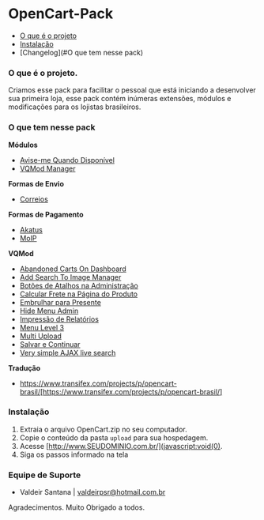 OpenCart-Pack
=============

* [O que é o projeto](#o-que-%C3%A9-o-projeto)
* [Instalação](#instala%C3%A7%C3%A3o)
* [Changelog](#O que tem nesse pack)

### O que é o projeto.
Criamos esse pack para facilitar o pessoal que está iniciando a desenvolver sua primeira loja, esse pack contém inúmeras extensões, módulos e modificações para os lojistas brasileiros.

### O que tem nesse pack
**Módulos**
* [Avise-me Quando Disponível](http://www.opencart.com/index.php?route=extension/extension/info&extension_id=5600)
* [VQMod Manager](http://www.opencart.com/index.php?route=extension/extension/info&extension_id=2969)

**Formas de Envio**
* [Correios](http://www.opencart.com/index.php?route=extension/extension/info&extension_id=980)

**Formas de Pagamento**
* [Akatus](http://www.opencart.com/index.php?route=extension/extension/info&extension_id=8486)
* [MoIP](github.com/valdeir2000/Moip-Checkout-Transparente)

**VQMod**
* [Abandoned Carts On Dashboard](http://www.opencart.com/index.php?route=extension/extension/info&extension_id=7367)
* [Add Search To Image Manager](http://www.opencart.com/index.php?route=extension/extension/info&extension_id=7640)
* [Botões de Atalhos na Administração](http://www.opencart.com/index.php?route=extension/extension/info&extension_id=5494)
* [Calcular Frete na Página do Produto](http://www.opencart.com/index.php?route=extension/extension/info&extension_id=9181)
* [Embrulhar para Presente](http://www.opencart.com/index.php?route=extension/extension/info&extension_id=10531)
* [Hide Menu Admin](http://www.opencart.com/index.php?route=extension/extension/info&extension_id=5021)
* [Impressão de Relatórios](http://www.opencart.com/index.php?route=extension/extension/info&extension_id=10690)
* [Menu Level 3](http://www.opencart.com/index.php?route=extension/extension/info&extension_id=10532)
* [Multi Upload](http://www.opencart.com/index.php?route=extension/extension/info&extension_id=8221)
* [Salvar e Continuar](http://www.opencartbrasil.com.br/forum/viewtopic.php?f=40&t=5085)
* [Very simple AJAX live search](http://www.opencart.com/index.php?route=extension/extension/info&extension_id=65)

**Tradução**
* https://www.transifex.com/projects/p/opencart-brasil/[https://www.transifex.com/projects/p/opencart-brasil/]

### Instalação
1. Extraia o arquivo OpenCart.zip no seu computador.
2. Copie o conteúdo da pasta `upload` para sua hospedagem.
3. Acesse [http://www.SEUDOMINIO.com.br/](javascript:void(0).
4. Siga os passos informado na tela

### Equipe de Suporte
* Valdeir Santana | valdeirpsr@hotmail.com.br

Agradecimentos.
Muito Obrigado a todos.